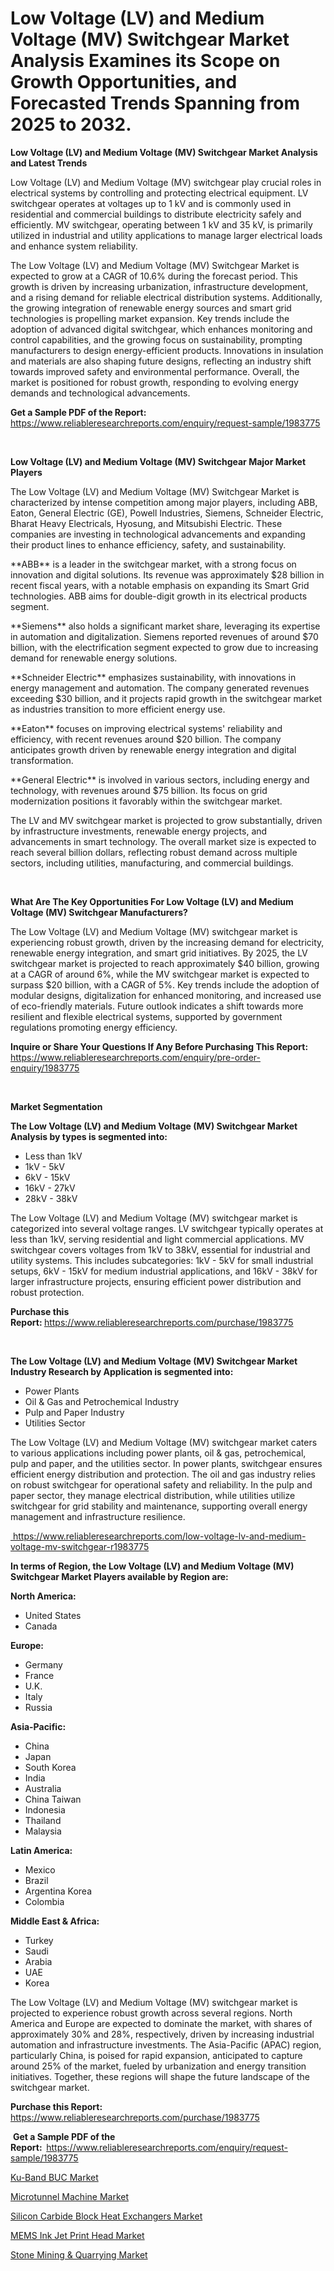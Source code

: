<p><h1>Low Voltage (LV) and Medium Voltage (MV) Switchgear Market Analysis Examines its Scope on Growth Opportunities, and Forecasted Trends Spanning from 2025 to 2032.</h1></p><p><strong>Low Voltage (LV) and Medium Voltage (MV) Switchgear Market Analysis and Latest Trends</strong></p>
<p><p>Low Voltage (LV) and Medium Voltage (MV) switchgear play crucial roles in electrical systems by controlling and protecting electrical equipment. LV switchgear operates at voltages up to 1 kV and is commonly used in residential and commercial buildings to distribute electricity safely and efficiently. MV switchgear, operating between 1 kV and 35 kV, is primarily utilized in industrial and utility applications to manage larger electrical loads and enhance system reliability.</p><p>The Low Voltage (LV) and Medium Voltage (MV) Switchgear Market is expected to grow at a CAGR of 10.6% during the forecast period. This growth is driven by increasing urbanization, infrastructure development, and a rising demand for reliable electrical distribution systems. Additionally, the growing integration of renewable energy sources and smart grid technologies is propelling market expansion. Key trends include the adoption of advanced digital switchgear, which enhances monitoring and control capabilities, and the growing focus on sustainability, prompting manufacturers to design energy-efficient products. Innovations in insulation and materials are also shaping future designs, reflecting an industry shift towards improved safety and environmental performance. Overall, the market is positioned for robust growth, responding to evolving energy demands and technological advancements.</p></p>
<p><strong>Get a Sample PDF of the Report:&nbsp;</strong> <a href="https://www.reliableresearchreports.com/enquiry/request-sample/1983775?utm_campaign=33&utm_medium=2&utm_source=Github&utm_content=ia&utm_term=28022025&utm_id=low-voltage-lv-and-medium-voltage-mv-switchgear">https://www.reliableresearchreports.com/enquiry/request-sample/1983775</a></p>
<p>&nbsp;</p>
<p><strong>Low Voltage (LV) and Medium Voltage (MV) Switchgear Major Market Players</strong></p>
<p><p>The Low Voltage (LV) and Medium Voltage (MV) Switchgear Market is characterized by intense competition among major players, including ABB, Eaton, General Electric (GE), Powell Industries, Siemens, Schneider Electric, Bharat Heavy Electricals, Hyosung, and Mitsubishi Electric. These companies are investing in technological advancements and expanding their product lines to enhance efficiency, safety, and sustainability.</p><p>**ABB** is a leader in the switchgear market, with a strong focus on innovation and digital solutions. Its revenue was approximately $28 billion in recent fiscal years, with a notable emphasis on expanding its Smart Grid technologies. ABB aims for double-digit growth in its electrical products segment.</p><p>**Siemens** also holds a significant market share, leveraging its expertise in automation and digitalization. Siemens reported revenues of around $70 billion, with the electrification segment expected to grow due to increasing demand for renewable energy solutions. </p><p>**Schneider Electric** emphasizes sustainability, with innovations in energy management and automation. The company generated revenues exceeding $30 billion, and it projects rapid growth in the switchgear market as industries transition to more efficient energy use.</p><p>**Eaton** focuses on improving electrical systems' reliability and efficiency, with recent revenues around $20 billion. The company anticipates growth driven by renewable energy integration and digital transformation.</p><p>**General Electric** is involved in various sectors, including energy and technology, with revenues around $75 billion. Its focus on grid modernization positions it favorably within the switchgear market.</p><p>The LV and MV switchgear market is projected to grow substantially, driven by infrastructure investments, renewable energy projects, and advancements in smart technology. The overall market size is expected to reach several billion dollars, reflecting robust demand across multiple sectors, including utilities, manufacturing, and commercial buildings.</p></p>
<p>&nbsp;</p>
<p><strong>What Are The Key Opportunities For Low Voltage (LV) and Medium Voltage (MV) Switchgear Manufacturers?</strong></p>
<p><p>The Low Voltage (LV) and Medium Voltage (MV) switchgear market is experiencing robust growth, driven by the increasing demand for electricity, renewable energy integration, and smart grid initiatives. By 2025, the LV switchgear market is projected to reach approximately $40 billion, growing at a CAGR of around 6%, while the MV switchgear market is expected to surpass $20 billion, with a CAGR of 5%. Key trends include the adoption of modular designs, digitalization for enhanced monitoring, and increased use of eco-friendly materials. Future outlook indicates a shift towards more resilient and flexible electrical systems, supported by government regulations promoting energy efficiency.</p></p>
<p><strong>Inquire or Share Your Questions If Any Before Purchasing This Report:</strong> <a href="https://www.reliableresearchreports.com/enquiry/pre-order-enquiry/1983775?utm_campaign=33&utm_medium=2&utm_source=Github&utm_content=ia&utm_term=28022025&utm_id=low-voltage-lv-and-medium-voltage-mv-switchgear">https://www.reliableresearchreports.com/enquiry/pre-order-enquiry/1983775</a></p>
<p>&nbsp;</p>
<p><strong>Market Segmentation</strong></p>
<p><strong>The Low Voltage (LV) and Medium Voltage (MV) Switchgear Market Analysis by types is segmented into:</strong></p>
<p><ul><li>Less than 1kV</li><li>1kV - 5kV</li><li>6kV - 15kV</li><li>16kV - 27kV</li><li>28kV - 38kV</li></ul></p>
<p><p>The Low Voltage (LV) and Medium Voltage (MV) switchgear market is categorized into several voltage ranges. LV switchgear typically operates at less than 1kV, serving residential and light commercial applications. MV switchgear covers voltages from 1kV to 38kV, essential for industrial and utility systems. This includes subcategories: 1kV - 5kV for small industrial setups, 6kV - 15kV for medium industrial applications, and 16kV - 38kV for larger infrastructure projects, ensuring efficient power distribution and robust protection.</p></p>
<p><strong>Purchase this Report:&nbsp;</strong><a href="https://www.reliableresearchreports.com/purchase/1983775?utm_campaign=33&utm_medium=2&utm_source=Github&utm_content=ia&utm_term=28022025&utm_id=low-voltage-lv-and-medium-voltage-mv-switchgear">https://www.reliableresearchreports.com/purchase/1983775</a></p>
<p>&nbsp;</p>
<p><strong>The Low Voltage (LV) and Medium Voltage (MV) Switchgear Market Industry Research by Application is segmented into:</strong></p>
<p><ul><li>Power Plants</li><li>Oil & Gas and Petrochemical Industry</li><li>Pulp and Paper Industry</li><li>Utilities Sector</li></ul></p>
<p><p>The Low Voltage (LV) and Medium Voltage (MV) switchgear market caters to various applications including power plants, oil & gas, petrochemical, pulp and paper, and the utilities sector. In power plants, switchgear ensures efficient energy distribution and protection. The oil and gas industry relies on robust switchgear for operational safety and reliability. In the pulp and paper sector, they manage electrical distribution, while utilities utilize switchgear for grid stability and maintenance, supporting overall energy management and infrastructure resilience.</p></p>
<p><a href="https://www.reliableresearchreports.com/low-voltage-lv-and-medium-voltage-mv-switchgear-r1983775?utm_campaign=33&utm_medium=2&utm_source=Github&utm_content=ia&utm_term=28022025&utm_id=low-voltage-lv-and-medium-voltage-mv-switchgear">&nbsp;https://www.reliableresearchreports.com/low-voltage-lv-and-medium-voltage-mv-switchgear-r1983775</a></p>
<p><strong>In terms of Region, the Low Voltage (LV) and Medium Voltage (MV) Switchgear Market Players available by Region are:</strong></p>
<p>
    <p> <strong> North America: </strong>
        <ul>
            <li>United States</li>
            <li>Canada</li>
        </ul>
        </p> 
    <p> <strong> Europe: </strong>
        <ul>
            <li>Germany</li>
            <li>France</li>
            <li>U.K.</li>
            <li>Italy</li>
            <li>Russia</li>
        </ul>
        </p> 
    <p> <strong> Asia-Pacific: </strong>
        <ul>
            <li>China</li>
            <li>Japan</li>
            <li>South Korea</li>
            <li>India</li>
            <li>Australia</li>
            <li>China Taiwan</li>
            <li>Indonesia</li>
            <li>Thailand</li>
            <li>Malaysia</li>
        </ul>
        </p> 
    <p> <strong> Latin America: </strong>
        <ul>
            <li>Mexico</li>
            <li>Brazil</li>
            <li>Argentina Korea</li>
            <li>Colombia</li>
        </ul>
        </p> 
    <p> <strong> Middle East & Africa: </strong>
        <ul>
            <li>Turkey</li>
            <li>Saudi</li>
            <li>Arabia</li>
            <li>UAE</li>
            <li>Korea</li>
        </ul>
    </p>
    </p>
<p><p>The Low Voltage (LV) and Medium Voltage (MV) switchgear market is projected to experience robust growth across several regions. North America and Europe are expected to dominate the market, with shares of approximately 30% and 28%, respectively, driven by increasing industrial automation and infrastructure investments. The Asia-Pacific (APAC) region, particularly China, is poised for rapid expansion, anticipated to capture around 25% of the market, fueled by urbanization and energy transition initiatives. Together, these regions will shape the future landscape of the switchgear market.</p></p>
<p><strong>Purchase this Report: </strong><a href="https://www.reliableresearchreports.com/purchase/1983775?utm_campaign=33&utm_medium=2&utm_source=Github&utm_content=ia&utm_term=28022025&utm_id=low-voltage-lv-and-medium-voltage-mv-switchgear">https://www.reliableresearchreports.com/purchase/1983775</a></p>
<p>&nbsp;<strong>Get a Sample PDF of the Report:&nbsp;&nbsp;</strong><a href="https://www.reliableresearchreports.com/enquiry/request-sample/1983775?utm_campaign=33&utm_medium=2&utm_source=Github&utm_content=ia&utm_term=28022025&utm_id=low-voltage-lv-and-medium-voltage-mv-switchgear">https://www.reliableresearchreports.com/enquiry/request-sample/1983775</a></p>
<p><strong></strong></p>
<p><p><a href="https://github.com/kbollin866/Market-Research-Report-List-1/blob/main/ku-band-buc-market.md?utm_campaign=33&utm_medium=2&utm_source=Github&utm_content=ia&utm_term=28022025&utm_id=low-voltage-lv-and-medium-voltage-mv-switchgear">Ku-Band BUC Market</a></p><p><a href="https://github.com/sca704osol/Market-Research-Report-List-1/blob/main/microtunnel-machine-market.md?utm_campaign=33&utm_medium=2&utm_source=Github&utm_content=ia&utm_term=28022025&utm_id=low-voltage-lv-and-medium-voltage-mv-switchgear">Microtunnel Machine Market</a></p><p><a href="https://github.com/vjorelaclliv/Market-Research-Report-List-1/blob/main/silicon-carbide-block-heat-exchangers-market.md?utm_campaign=33&utm_medium=2&utm_source=Github&utm_content=ia&utm_term=28022025&utm_id=low-voltage-lv-and-medium-voltage-mv-switchgear">Silicon Carbide Block Heat Exchangers Market</a></p><p><a href="https://github.com/janraimondo83/Market-Research-Report-List-1/blob/main/mems-ink-jet-print-head-market.md?utm_campaign=33&utm_medium=2&utm_source=Github&utm_content=ia&utm_term=28022025&utm_id=low-voltage-lv-and-medium-voltage-mv-switchgear">MEMS Ink Jet Print Head Market</a></p><p><a href="https://github.com/nicoletavirag/Market-Research-Report-List-5/blob/main/stone-mining-quarrying-market.md?utm_campaign=33&utm_medium=2&utm_source=Github&utm_content=ia&utm_term=28022025&utm_id=low-voltage-lv-and-medium-voltage-mv-switchgear">Stone Mining & Quarrying Market</a></p></p>